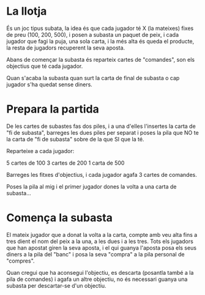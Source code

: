 La llotja
=========

És un joc tipus subata, la idea és que cada jugador té X (la mateixes) fixes de preu (100, 200, 500), i posen a subasta un paquet de peix, i cada jugador que fagi la 
puja, una sola carta, i la més alta és queda el producte, la resta de jugadors recuperent la seva aposta.

Abans de començar la subasta és reparteix cartes de "comandes", son els objectius que té cada jugador.

Quan s'acaba la subasta quan surt la carta de final de subasta o cap jugador s'ha quedat sense diners.

Prepara la partida
==================

De les cartes de subastes fas dos piles, i a una d'elles l'insertes la carta de "fi de subasta", barreges les dues piles per separat i poses la pila que NO te la 
carta de "fi de subasta" sobre de la que SI que la té.

Reparteixe a cada jugador:

5 cartes de 100
3 cartes de 200
1 carta de 500

Barreges les fitxes d'objectius, i cada jugador agafa 3 cartes de comandes.

Poses la pila al mig i el primer jugador dones la volta a una carta de subasta...

Comença la subasta
==================

El mateix jugador que a donat la volta a la carta, compte amb veu alta fins a tres dient el nom del peix a la una, a les dues i a les tres.
Tots els jugadors que han apostat giren la seva aposta, i el qui guanya l'aposta posa els seus diners a la pila del "banc" i posa la seva "compra" a la pila
personal de "compres".

Quan cregui que ha aconsegui l'objectiu, es descarta (posantla també a la pila de comandes) i agafa un altre objectiu, no és necessari guanya una subasta per 
descartar-se d'un objectiu.




